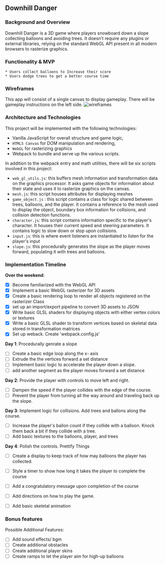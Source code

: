 ## Downhill Danger

### Background and Overview

Downhill Danger is a 3D game where players snowboard down a slope collecting balloons and avoiding trees.
It doesn't require any plugins or external libraries, relying on the standard WebGL API present in all modern browsers to rasterize graphics.


### Functionality & MVP  
	* Users collect balloons to Increase their score
	* Users dodge trees to get a better course time

### Wireframes

This app will consist of a single canvas to display gameplay. There will be gameplay instructions on the left side.
![wireframes](js_wireframes.png)

### Architecture and Technologies

This project will be implemented with the following technologies:

- Vanilla JavaScript for overall structure and game logic,
- `HTML5 Canvas` for DOM manipulation and rendering,
- `WebGL` for rasterizing graphics
- Webpack to bundle and serve up the various scripts.

In addition to the webpack entry and math utilities, there will be six scripts involved in this project:

- `web_gl_utils.js`: this buffers mesh information and transformation data on the graphics processor. It asks game objects for information about their state and uses it
to rasterize graphics on the canvas.
- `mesh.js`: this script houses attributes for displaying meshes
- `game_object.js` : this script contains a class for logic shared between trees, balloons, and the player.
	It contains a reference to the mesh used to display the object, boundary box information for collisions, and collision detection functions.
- `character.js`: this script contains information specific to the player's character. It houses their current speed and steering parameters. It contains logic to slow down or stop upon collisions.
- `input.js`: this is where event listeners are instantiated to listen for the player's input
- `slope.js`: this procedurally generates the slope as the player moves forward, populating it with trees and balloons.

### Implementation Timeline

**Over the weekend**:
- [x] Become familiarized with the WebGL API
- [x] Implement a basic WebGL rasterizer for 3D assets
- [x] Create a basic rendering loop to render all objects registered on the rasterizer Class
- [x] set up an import/export pipeline to convert 3D assets to JSON
- [x] Write basic GLSL shaders for displaying objects with either vertex colors or textures
- [x] Write a basic GLSL shader to transform vertices based on skeletal data stored in transformation matrices
- [x] Set up weback. Create 'webpack.config.js'

**Day 1**: Procedurally genrate a slope
- [ ] Create a basic edge loop along the x- axis
- [ ] Extrude the the vertices forward a set distance
- [ ] Implement basic logic to accelerate the player down a slope.
- [ ] add another segment as the player moves forward a set distance

**Day 2**: Provide the player with controls to move left and right.
- [ ] Dampen the speed if the player collides with the edge of the course.
- [ ] Prevent the player from turning all the way around and traveling back up the slope.

**Day 3**:  Implement logic for collisions. Add trees and ballons along the course.
- [ ] Increase the player's ballon count if they collide with a balloon.  Knock them back a bit if they collide with a tree.
- [ ] Add basic textures to the balloons, player, and trees

**Day 4**: Polish the controls. Prettify Things
- [ ] Create a display to keep track of how may balloons the player has collected.
- [ ] Style a timer to show how long it takes the player to complete the course
- [ ] Add a congratulatory message upon completion of the course
- [ ] Add directions on how to play the game.
- [ ] Add basic skeletal animation


### Bonus features

Possible Additional Features:

- [ ] Add sound effects/ bgm
- [ ] Create additional obstacles
- [ ] Create additional player skins
- [ ] Create ramps to let the player aim for high-up balloons
